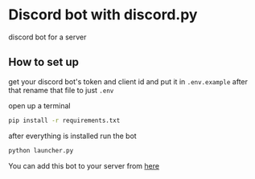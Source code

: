 # Discord bot with discord.py
discord bot for a server

## How to set up
get your discord bot's token and client id and put it in `.env.example` after that rename that file to just `.env`

open up a terminal
```cmd
pip install -r requirements.txt
```
after everything is installed run the bot
```cmd
python launcher.py
```

You can add this bot to your server from [here](https://discord.com/oauth2/authorize?client_id=1052213572035412018&permissions=8&integration_type=0&scope=bot)
